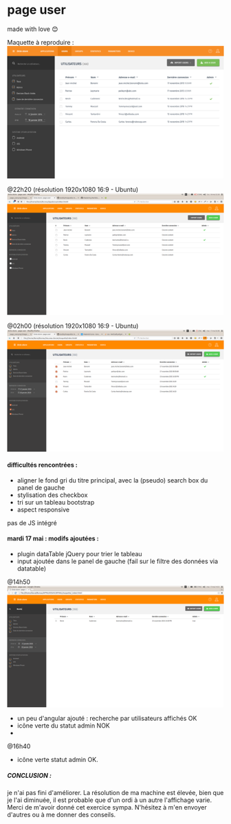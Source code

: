 # page user
made with love :blush:

Maquette à reproduire :
![@reproduire](page_user.png)

@22h20 (résolution 1920x1080 16:9 - Ubuntu)
![WIP - 88%](22h20.png)

@02h00 (résolution 1920x1080 16:9 - Ubuntu)
![WIP - 93%](02h00.png)


#### difficultés rencontrées :
- aligner le fond gri du titre principal, avec la (pseudo) search box du panel de gauche
- stylisation des checkbox
- tri sur un tableau bootstrap
- aspect responsive

pas de JS intégré

#### mardi 17 mai : modifs ajoutées :
- plugin dataTable jQuery pour trier le tableau
- input ajoutée dans le panel de gauche (fail sur le filtre des données via datatable)


@14h50
![WIP - 98%](14h51.png)
- un peu d'angular ajouté : recherche par utilisateurs affichés OK
- icône verte du statut admin NOK
- 
@16h40
- icône verte statut admin OK.

##### CONCLUSION :
je n'ai pas fini d'améliorer. 
La résolution de ma machine est élevée, bien que je l'ai diminuée, il est probable que d'un ordi à un autre l'affichage varie.
Merci de m'avoir donné cet exercice sympa. N'hésitez à m'en envoyer d'autres ou à me donner des conseils.
